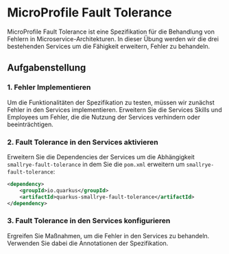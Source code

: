 # MicroProfile Fault Tolerance

MicroProfile Fault Tolerance ist eine Spezifikation für die Behandlung von Fehlern in Microservice-Architekturen.
In dieser Übung werden wir die drei bestehenden Services um die Fähigkeit erweitern, Fehler zu behandeln.

## Aufgabenstellung

### 1. Fehler Implementieren

Um die Funktionalitäten der Spezifikation zu testen, müssen wir zunächst Fehler in den Services implementieren.
Erweitern Sie die Services Skills und Employees um Fehler, die die Nutzung der Services verhindern oder 
beeinträchtigen.

### 2. Fault Tolerance in den Services aktivieren

Erweitern Sie die Dependencies der Services um die Abhängigkeit `smallrye-fault-tolerance` in dem Sie die `pom.xml`
erweitern um `smallrye-fault-tolerance`:

```xml
<dependency>
    <groupId>io.quarkus</groupId>
    <artifactId>quarkus-smallrye-fault-tolerance</artifactId>
</dependency>
```

### 3. Fault Tolerance in den Services konfigurieren

Ergreifen Sie Maßnahmen, um die Fehler in den Services zu behandeln. 
Verwenden Sie dabei die Annotationen der Spezifikation.

